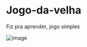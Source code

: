 # Jogo-da-velha
Fiz pra aprender, jogo simples

 ![image](https://user-images.githubusercontent.com/109323435/179274866-4cb2116c-ebc3-4a73-a3fd-00044f61e807.png)
